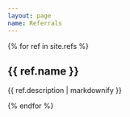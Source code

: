 ```yaml
---
layout: page
name: Referrals
---
```


{% for ref in site.refs %}
  <h2>{{ ref.name }}</h2>
  <p>{{ ref.description | markdownify }}</p>
{% endfor %}